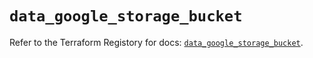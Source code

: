 # `data_google_storage_bucket`

Refer to the Terraform Registory for docs: [`data_google_storage_bucket`](https://registry.terraform.io/providers/hashicorp/google/5.26.0/docs/data-sources/storage_bucket).
